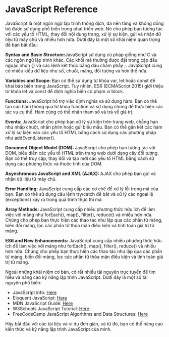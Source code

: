 <h1>JavaScript Reference</h1>
<p>JavaScript là một ngôn ngữ lập trình thông dịch, đa nền tảng và không đồng bộ được sử dụng phổ biến trong phát triển
web. Nó cho phép bạn tương tác với các yếu tố HTML, thay đổi nội dung trang, xử lý sự kiện, gửi và nhận dữ liệu từ máy
chủ và nhiều hơn nữa. Dưới đây là một số khái niệm quan trọng để bạn bắt đầu:</p>

<p><b>Syntax and Basic Structure:</b>JavaScript sử dụng cú pháp giống như C và các ngôn ngữ lập trình khác. Các khối mã
thường được đặt trong cặp dấu ngoặc nhọn {} và các lệnh kết thúc bằng dấu chấm phẩy ;. JavaScript cũng có nhiều kiểu dữ
liệu như số, chuỗi, mảng, đối tượng và hơn thế nữa.</p>

<p><b>Variables and Scope: </b>Bạn có thể sử dụng từ khóa var, let hoặc const để khai báo biến trong JavaScript. Tuy nhiên, ES6 (ECMAScript 2015) giới thiệu từ khóa let và const để định nghĩa biến có phạm vi block.
</p>

<p><b>Functions: </b>JavaScript hỗ trợ việc định nghĩa và sử dụng hàm. Bạn có thể tạo các hàm thông qua từ khóa function và
sử dụng chúng để thực hiện các tác vụ cụ thể. Hàm cũng có thể nhận tham số và trả về giá trị.</p>


<p><b>Events: </b>JavaScript cho phép bạn xử lý sự kiện trên trang web, chẳng hạn như nhấp chuột, nhấn phím hoặc gửi biểu
mẫu. Bạn có thể gắn kết các hàm xử lý sự kiện vào các yếu tố HTML bằng cách sử dụng các phương pháp như
addEventListener().</p>


<p><b>Document Object Model (DOM): </b>JavaScript cho phép bạn tương tác với DOM, biểu diễn các yếu tố HTML trên trang web
dưới dạng cây đối tượng. Bạn có thể truy cập, thay đổi và tạo mới các yếu tố HTML bằng cách sử dụng các phương thức và
thuộc tính của DOM.
</p>

<p><b>Asynchronous JavaScript and XML (AJAX): </b>AJAX cho phép bạn gửi và nhận dữ liệu từ máy chủ.</p>


<p><b>Error Handling: </b>JavaScript cung cấp các cơ chế để xử lý lỗi trong mã của bạn. Bạn có thể sử dụng câu lệnh
try/catch để bắt và xử lý các ngoại lệ (exceptions) xảy ra trong quá trình thực thi mã.</p>


<p><b>Array Methods: </b> JavaScript cung cấp nhiều phương thức hữu ích để làm việc với mảng như forEach(), map(),
filter(), reduce() và nhiều hơn nữa. Chúng cho phép bạn thực hiện các thao tác như lặp qua các phần tử mảng, biến đổi
mảng, lọc các phần tử thỏa mãn điều kiện và tính toán giá trị từ mảng.
</p>

<p><b>ES6 and New Enhancements: </b> JavaScript cung cấp nhiều phương thức hữu ích để làm việc với mảng như forEach(),
map(), filter(), reduce() và nhiều hơn nữa. Chúng cho phép bạn thực hiện các thao tác như lặp qua các phần tử mảng, biến
đổi mảng, lọc các phần tử thỏa mãn điều kiện và tính toán giá trị từ mảng.</p>

<p>Ngoài những khái niệm cơ bản, có rất nhiều tài nguyên trực tuyến để tìm hiểu và nâng cao kỹ năng lập trình JavaScript.
Dưới đây là một số tài nguyên phổ biến:</p>


- JavaScript info: <a href="https://javascript.info/">Here</a> <br>
- Eloquent JavaScript: <a href="https://eloquentjavascript.net/ ">Here</a><br>
- MDN JavaScript Guide: <a href="https://developer.mozilla.org/en-US/docs/Web/JavaScript/Guide">Here</a> <br>
- W3Schools JavaScript Tutorial: <a href="https://www.w3schools.com/js/ ">Here</a><br>
- FreeCodeCamp JavaScript Algorithms and Data Structures: <a
    href="https://www.freecodecamp.org/learn/javascript-algorithms-and-data-structures/ ">Here</a><br>

<p>Hãy bắt đầu với các tài liệu và ví dụ đơn giản, và từ đó, bạn có thể nâng cao kiến thức và kỹ năng lập trình JavaScript
của mình.</p>